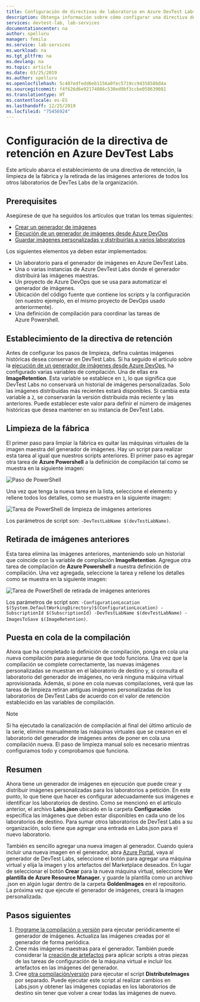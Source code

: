 ```yaml
---
title: Configuración de directivas de laboratorio en Azure DevTest Labs | Microsoft Docs
description: Obtenga información sobre cómo configurar una directiva de retención, limpiar la fábrica y retirar imágenes antiguas de DevTest Labs.
services: devtest-lab, lab-services
documentationcenter: na
author: spelluru
manager: femila
ms.service: lab-services
ms.workload: na
ms.tgt_pltfrm: na
ms.devlang: na
ms.topic: article
ms.date: 03/25/2019
ms.author: spelluru
ms.openlocfilehash: 5c407edfedd6eb1156a0fec5719cc9435858bd4a
ms.sourcegitcommit: f4f626d6e92174086c530ed9bf3ccbe058639081
ms.translationtype: HT
ms.contentlocale: es-ES
ms.lasthandoff: 12/25/2019
ms.locfileid: "75456924"
---
```

# <a name="set-up-retention-policy-in-azure-devtest-labs"></a>Configuración de la directiva de retención en Azure DevTest Labs
Este artículo abarca el establecimiento de una directiva de retención, la limpieza de la fábrica y la retirada de las imágenes anteriores de todos los otros laboratorios de DevTes Labs de la organización. 

## <a name="prerequisites"></a>Prerequisites
Asegúrese de que ha seguidos los artículos que tratan los temas siguientes:

- [Crear un generador de imágenes](image-factory-create.md)
- [Ejecución de un generador de imágenes desde Azure DevOps](image-factory-set-up-devops-lab.md)
- [Guardar imágenes personalizadas y distribuirlas a varios laboratorios](image-factory-save-distribute-custom-images.md)

Los siguientes elementos ya deben estar implementados:

- Un laboratorio para el generador de imágenes en Azure DevTest Labs.
- Una o varias instancias de Azure DevTest Labs donde el generador distribuirá las imágenes maestras.
- Un proyecto de Azure DevOps que se usa para automatizar el generador de imágenes.
- Ubicación del código fuente que contiene los scripts y la configuración (en nuestro ejemplo, en el mismo proyecto de DevOps usado anteriormente).
- Una definición de compilación para coordinar las tareas de Azure Powershell.
 
## <a name="setting-the-retention-policy"></a>Establecimiento de la directiva de retención
Antes de configurar los pasos de limpieza, defina cuántas imágenes históricas desea conservar en DevTest Labs. Si ha seguido el artículo sobre la [ejecución de un generador de imágenes desde Azure DevOps](image-factory-set-up-devops-lab.md), ha configurado varias variables de compilación. Una de ellas era **ImageRetention**. Esta variable se establece en `1`, lo que significa que DevTest Labs no conservará un historial de imágenes personalizadas. Solo las imágenes distribuidas más recientes estará disponibles. Si cambia esta variable a `2`, se conservarán la versión distribuida más reciente y las anteriores. Puede establecer este valor para definir el número de imágenes históricas que desea mantener en su instancia de DevTest Labs.

## <a name="cleaning-up-the-factory"></a>Limpieza de la fábrica
El primer paso para limpiar la fábrica es quitar las máquinas virtuales de la imagen maestra del generador de imágenes. Hay un script para realizar esta tarea al igual que nuestros scripts anteriores. El primer paso es agregar otra tarea de **Azure Powershell** a la definición de compilación tal como se muestra en la siguiente imagen:

![Paso de PowerShell](./media/set-retention-policy-cleanup/powershell-step.png)

Una vez que tenga la nueva tarea en la lista, seleccione el elemento y rellene todos los detalles, como se muestra en la siguiente imagen:

![Tarea de PowerShell de limpieza de imágenes anteriores](./media/set-retention-policy-cleanup/configure-powershell-task.png)

Los parámetros de script son: `-DevTestLabName $(devTestLabName)`.

## <a name="retire-old-images"></a>Retirada de imágenes anteriores 
Esta tarea elimina las imágenes anteriores, manteniendo solo un historial que coincide con la variable de compilación **ImageRetention**. Agregue otra tarea de compilación de **Azure Powershell** a nuestra definición de compilación. Una vez agregada, seleccione la tarea y rellene los detalles como se muestra en la siguiente imagen: 

![Tarea de PowerShell de retirada de imágenes anteriores](./media/set-retention-policy-cleanup/retire-old-image-task.png)

Los parámetros de script son: `-ConfigurationLocation $(System.DefaultWorkingDirectory)$(ConfigurationLocation) -SubscriptionId $(SubscriptionId) -DevTestLabName $(devTestLabName) -ImagesToSave $(ImageRetention)`.

## <a name="queue-the-build"></a>Puesta en cola de la compilación
Ahora que ha completado la definición de compilación, ponga en cola una nueva compilación para asegurarse de que todo funciona. Una vez que la compilación se complete correctamente, las nuevas imágenes personalizadas se muestran en el laboratorio de destino y, si consulta el laboratorio del generador de imágenes, no verá ninguna máquina virtual aprovisionada. Además, si pone en cola nuevas compilaciones, verá que las tareas de limpieza retiran antiguas imágenes personalizadas de los laboratorios de DevTest Labs de acuerdo con el valor de retención establecido en las variables de compilación.

> [!NOTE]
> Si ha ejecutado la canalización de compilación al final del último artículo de la serie, elimine manualmente las máquinas virtuales que se crearon en el laboratorio del generador de imágenes antes de poner en cola una compilación nueva.  El paso de limpieza manual solo es necesario mientras configuramos todo y comprobamos que funciona.



## <a name="summary"></a>Resumen
Ahora tiene un generador de imágenes en ejecución que puede crear y distribuir imágenes personalizadas para los laboratorios a petición. En este punto, lo que tiene que hacer es configurar adecuadamente sus imágenes e identificar los laboratorios de destino. Como se mencionó en el artículo anterior, el archivo **Labs.json** ubicado en la carpeta **Configuración** especifica las imágenes que deben estar disponibles en cada uno de los laboratorios de destino. Para sumar otros laboratorios de DevTest Labs a su organización, solo tiene que agregar una entrada en Labs.json para el nuevo laboratorio.

También es sencillo agregar una nueva imagen al generador. Cuando quiera incluir una nueva imagen en el generador, abra [Azure Portal](https://portal.azure.com), vaya al generador de DevTest Labs, seleccione el botón para agregar una máquina virtual y elija la imagen y los artefactos del Marketplace deseados. En lugar de seleccionar el botón **Crear** para la nueva máquina virtual, seleccione **Ver plantilla de Azure Resource Manager.** y guarde la plantilla como un archivo .json en algún lugar dentro de la carpeta **GoldenImages** en el repositorio. La próxima vez que ejecute el generador de imágenes, creará la imagen personalizada.


## <a name="next-steps"></a>Pasos siguientes
1. [Programe la compilación o versión](/azure/devops/pipelines/build/triggers?view=azure-devops&tabs=designer) para ejecutar periódicamente el generador de imágenes. Actualiza las imágenes creadas por el generador de forma periódica.
2. Cree más imágenes maestras para el generador. También puede considerar la [creación de artefactos](devtest-lab-artifact-author.md) para aplicar scripts a otras piezas de las tareas de configuración de la máquina virtual e incluir los artefactos en las imágenes del generador.
4. Cree [otra compilación/versión](/azure/devops/pipelines/overview?view=azure-devops-2019) para ejecutar el script **DistributeImages** por separado. Puede ejecutar este script al realizar cambios en Labs.json y obtener las imágenes copiadas en los laboratorios de destino sin tener que volver a crear todas las imágenes de nuevo.

